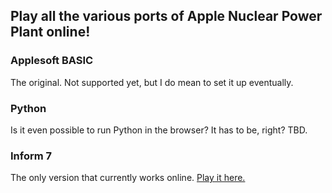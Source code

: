 ## Play all the various ports of Apple Nuclear Power Plant online!

### Applesoft BASIC

The original.  Not supported yet, but I do mean to set it up eventually.

### Python

Is it even possible to run Python in the browser?  It has to be, right?  TBD.

### Inform 7

The only version that currently works online.  [Play it here.](inform7/)
